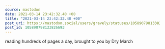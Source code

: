 ```yaml
---
source: mastodon
date: 2021-03-14 23:42:32.40 +00
title: "2021-03-14 23:42:32.40 +00"
post_uri: https://mastodon.social/users/gravely/statuses/105890798133826693
post_id: 105890798133826693
---
```

reading hundreds of pages a day, brought to you by Dry March


